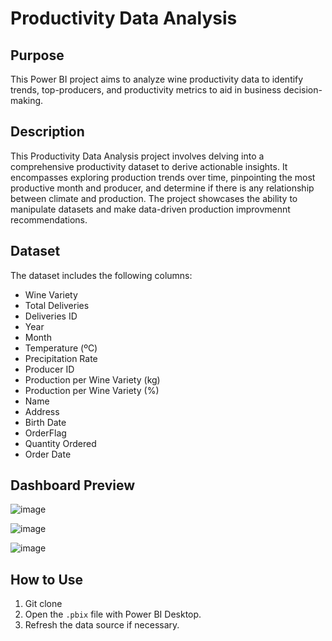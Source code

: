 
# Productivity Data Analysis

## Purpose
This Power BI project aims to analyze wine productivity data to identify trends, top-producers, and productivity metrics to aid in business decision-making.

## Description
This Productivity Data Analysis project involves delving into a comprehensive productivity dataset to derive actionable insights. It encompasses exploring production trends over time, pinpointing the most productive month and producer, and determine if there is any relationship between climate and production. The project showcases the ability to manipulate datasets and make data-driven production improvmennt recommendations.

## Dataset
The dataset includes the following columns:
- Wine Variety
- Total Deliveries
- Deliveries ID
- Year
- Month
- Temperature (ºC)
- Precipitation Rate
- Producer ID
- Production per Wine Variety (kg)
- Production per Wine Variety (%)
- Name
- Address
- Birth Date
- OrderFlag
- Quantity Ordered
- Order Date

## Dashboard Preview
![image](https://github.com/user-attachments/assets/4fabdab2-86c9-4d99-8978-3c9bd7e4e079)

![image](https://github.com/user-attachments/assets/8998a983-484e-45b4-b525-e074aff45302)

![image](https://github.com/user-attachments/assets/26f42252-c9cd-4abb-a993-a28b1985303e)


## How to Use
1. Git clone 
2. Open the `.pbix` file with Power BI Desktop.
3. Refresh the data source if necessary.
